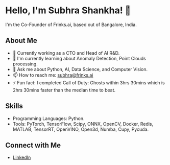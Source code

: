 # Hello, I'm Subhra Shankha! 👋

I'm the Co-Founder of Frinks.ai, based out of Bangalore, India.

## About Me

- 💼 Currently working as a CTO and Head of AI R&D.
- 🌱 I'm currently learning about Anomaly Detection, Point Clouds processing.
- 💬 Ask me about Python, AI, Data Science, and Computer Vision.
- 📫 How to reach me: subhra@frinks.ai
- ⚡ Fun fact: I completed Call of Duty: Ghosts within 3hrs 30mins which is 2hrs 30mins faster than the median time to beat.

## Skills

- Programming Languages: Python.
- Tools: PyTorch, TensorFlow, Scipy, ONNX, OpenCV, Docker, Redis, MATLAB, TensorRT, OpenVINO, Open3d, Numba, Cupy, Pycuda.

## Connect with Me

- [LinkedIn](https://www.linkedin.com/in/subhra1995/)
